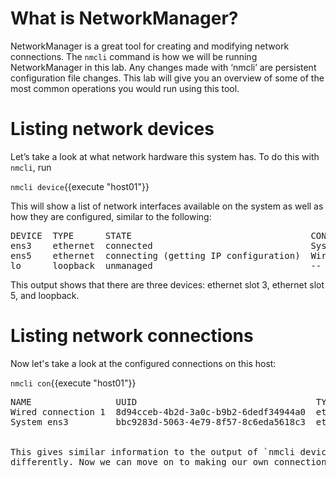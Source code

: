# What is NetworkManager?

NetworkManager is a great tool for creating and modifying network connections.
The `nmcli` command is how we will be running NetworkManager in this lab. Any changes
made with ‘nmcli’ are persistent configuration file changes. This lab will give you an
overview of some of the most common operations you would run using this tool.

# Listing network devices

Let’s take a look at what network hardware this system has.
To do this with `nmcli`, run

`nmcli device`{{execute "host01"}}

This will show a list of network interfaces available on the system as well as
how they are configured, similar to the following:

<pre class=file>
DEVICE  TYPE      STATE                                  CONNECTION         
ens3    ethernet  connected                              System ens3        
ens5    ethernet  connecting (getting IP configuration)  Wired connection 1
lo      loopback  unmanaged                              --      
</pre>

This output shows that there are three devices: ethernet slot 3, ethernet slot 5,
and loopback.

# Listing network connections

Now let's take a look at the configured connections on this host:

`nmcli con`{{execute "host01"}}

<pre class=file>
NAME                UUID                                  TYPE      DEVICE
Wired connection 1  8d94cceb-4b2d-3a0c-b9b2-6dedf34944a0  ethernet  ens5   
System ens3         bbc9283d-5063-4e79-8f57-8c6eda5618c3  ethernet  ens3
</file>

This gives similar information to the output of `nmcli device`, just sorted
differently. Now we can move on to making our own connection on this node. 
